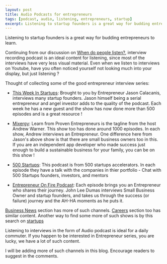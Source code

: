 ```yaml
---
layout: post
title: Audio Podcasts for entrepreneurs
tags: [podcast, audio, listening, entrepreneurs, startup]
excerpt: Listening to startup founders is a great way for budding entrepreneurs to learn.
---
```


Listening to startup founders is a great way for budding entrepreneurs to learn.

Continuing from our discussion on [When do people listen?](/when-do-people-listen/), interview recording podcast is an ideal content for listening, since most of the interviews have very less visual material. Even when we listen to interviews on Youtube, have you often noticed yourself not looking much into your display, but just listening ?

Thought of collecting some of the good entrepreneur interview series:

-	[This Week In Startups](http://www.airingpods.com/pods/this-week-in-startups-audio): Brought to you by Entrepreneur Jason Calacanis, interviews many startup founders. Jason himself being a serial entrepreneur and angel investor adds to the quality of the podcast. Each week he has a new guest and the show has now done more than 500 episodes and is a great resource !

-	[Mixergy](http://www.airingpods.com/pods/business-tips-for-startups-by-proven-entrepreneurs-mixergy): Learn from Proven Entrepreneurs is the tagline from the host Andrew Warner. This show too has done around 1000 episodes. In each show, Andrew interviews an Entrepreneur. One difference here from Jason's above show is that there are small business owners too in this. If you are an independent app developer who made success just enough to build a sustainable business for your family, you can be on this show !

-	[500 Startups](http://www.airingpods.com/pods/500-startups-podcast): This podcast is from 500 startups accelerators. In each episode they have a talk with the companies in thier portfolio - Chat with 500 Startups founders, investors, and mentors

-	[Entrepreneur On Fire Podcast](http://www.airingpods.com/pods/entrepreneur-on-fire-john-lee-dumas-awarded-best-in-itunes): Each episode brings you an Entrepreneur who shares their journey. John Lee Dumas interviews Small Business Owner and startup founders, and takes us through the success (or failure) journey and the AH-HA moments as he puts it.


[Business News](http://www.airingpods.com/cats/business-news) section has more of such channels.
[Careers](http://www.airingpods.com/cats/careers) section too has similar content.
Another way to find some more of such shows is by this search on [startups](http://www.airingpods.com/search?q=startup)

Listening to interviews in the form of Audio podcast is ideal for a daily commuter. If you happen to be interested in Entrepreneur series, you are lucky, we have a lot of such content.

I will be adding more of such channels in this blog. Encourage readers to suggest in the comments.


